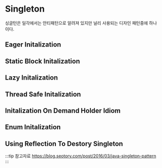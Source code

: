 # Singleton

싱글턴은 일각에서는 안티패턴으로 알려져 있지만 널리 사용되는 디자인 패턴중에 하나이다.

## Eager Initalization

## Static Block Initalization

## Lazy Initalization

## Thread Safe Initalization

## Initalization On Demand Holder Idiom

## Enum Initalization

## Using Reflection To Destory Singleton

:::tip 참고자료
<https://blog.seotory.com/post/2016/03/java-singleton-pattern>
:::
